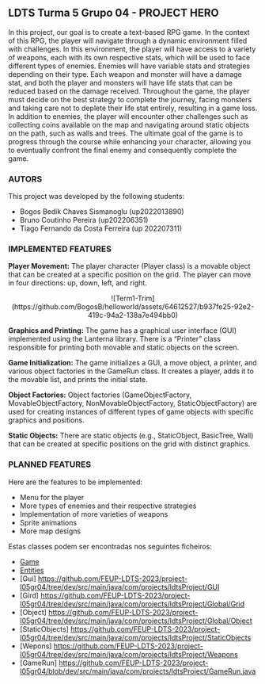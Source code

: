 ## LDTS Turma 5 Grupo 04  -  PROJECT HERO

In this project, our goal is to create a text-based RPG game. In the context of this RPG, the player will navigate through a dynamic environment filled with challenges. In this environment, the player will have access to a variety of weapons, each with its own respective stats, which will be used to face different types of enemies. Enemies will have variable stats and strategies depending on their type. Each weapon and monster will have a damage stat, and both the player and monsters will have life stats that can be reduced based on the damage received. Throughout the game, the player must decide on the best strategy to complete the journey, facing monsters and taking care not to deplete their life stat entirely, resulting in a game loss.
In addition to enemies, the player will encounter other challenges such as collecting coins available on the map and navigating around static objects on the path, such as walls and trees. 
The ultimate goal of the game is to progress through the course while enhancing your character, allowing you to eventually confront the final enemy and consequently complete the game.

### AUTORS
This project was developed by the following students: 
 - Bogos Bedik Chaves Sismanoglu (up2022013890)
 - Bruno Coutinho Pereira (up202206351)
 - Tiago Fernando da Costa Ferreira (up 202207311)

### IMPLEMENTED FEATURES
**Player Movement:**
The player character (Player class) is a movable object that can be created at a specific position on the grid.
The player can move in four directions: up, down, left, and right.

<p align = "center">
  ![Term1-Trim](https://github.com/BogosB/helloworld/assets/64612527/b937fe25-92e2-419c-94a2-138a7e494bb0)
</p>

**Graphics and Printing:**
The game has a graphical user interface (GUI) implemented using the Lanterna library.
There is a “Printer” class responsible for printing both movable and static objects on the screen.

**Game Initialization:**
The game initializes a GUI, a move object, a printer, and various object factories in the GameRun class.
It creates a player, adds it to the movable list, and prints the initial state.

**Object Factories:**
Object factories (GameObjectFactory, MovableObjectFactory, NonMovableObjectFactory, StaticObjectFactory) are used for creating instances of different types of game objects with specific graphics and positions.

**Static Objects:**
There are static objects (e.g., StaticObject, BasicTree, Wall) that can be created at specific positions on the grid with distinct graphics.

### PLANNED FEATURES

Here are the features to be implemented:
- Menu for the player
- More types of enemies and their respective strategies
- Implementation of more varieties of weapons
- Sprite animations
- More map designs

Estas classes podem ser encontradas nos seguintes ficheiros:
- [Game](https://github.com/FEUP-LPOO-2021/lpoo-2021-g32/blob/f3035f408114fa01f72dd7e44e898348d4b1e3ca/src/main/java/com/lpoo/fallout/controller/Game.java#L14)
- [Entities](https://github.com/FEUP-LDTS-2023/project-l05gr04/tree/dev/src/main/java/com/projects/ldtsProject/Entities)
- [Gui] https://github.com/FEUP-LDTS-2023/project-l05gr04/tree/dev/src/main/java/com/projects/ldtsProject/GUI
- [Gird] https://github.com/FEUP-LDTS-2023/project-l05gr04/tree/dev/src/main/java/com/projects/ldtsProject/Global/Grid
- [Object] https://github.com/FEUP-LDTS-2023/project-l05gr04/tree/dev/src/main/java/com/projects/ldtsProject/Global/Object
- [StaticObjects] https://github.com/FEUP-LDTS-2023/project-l05gr04/tree/dev/src/main/java/com/projects/ldtsProject/StaticObjects
- [Wepons] https://github.com/FEUP-LDTS-2023/project-l05gr04/tree/dev/src/main/java/com/projects/ldtsProject/Weapons
- [GameRun] https://github.com/FEUP-LDTS-2023/project-l05gr04/blob/dev/src/main/java/com/projects/ldtsProject/GameRun.java
